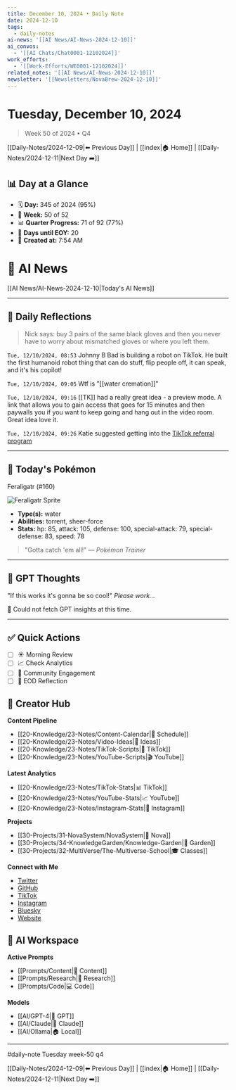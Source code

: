 ```yaml
---
title: December 10, 2024 • Daily Note
date: 2024-12-10
tags:
  - daily-notes
ai-news: '[[AI News/AI-News-2024-12-10]]'
ai_convos:
  - '[[AI Chats/Chat0001-12102024]]'
work_efforts:
  - '[[Work-Efforts/WE0001-12102024]]'
related_notes: '[[AI News/AI-News-2024-12-10]]'
newsletter: '[[Newsletters/NovaBrew-2024-12-10]]'
---
```

# Tuesday, December 10, 2024
> Week 50 of 2024 • Q4

[[Daily-Notes/2024-12-09|⬅️ Previous Day]] | [[index|🏠 Home]] | [[Daily-Notes/2024-12-11|Next Day ➡️]]

## 📊 Day at a Glance
- 🗓️ **Day:** 345 of 2024 (95%)
- 📅 **Week:** 50 of 52
- 📊 **Quarter Progress:** 71 of 92 (77%)
- 🎯 **Days until EOY:** 20
- 🔄 **Created at:** 7:54 AM


# 📰 AI News
[[AI News/AI-News-2024-12-10|Today's AI News]]

---

## 📝 Daily Reflections

>Nick says: buy 3 pairs of the same black gloves and then you never have to worry about mismatched gloves or where you left them.

`Tue, 12/10/2024, 08:53`
Johnny B Bad is building a robot on TikTok. He built the first humanoid robot thing that can do stuff, flip people off, it can speak, and it's his copilot!

`Tue, 12/10/2024, 09:05`
Wtf is "[[water cremation]]"

`Tue, 12/10/2024, 09:16`
[[TK]] had a really great idea - a preview mode. A link that allows you to gain access that goes for 15 minutes and then paywalls you if you want to keep going and hang out in the video room.
Great idea love it.

`Tue, 12/10/2024, 09:26`
Katie suggested getting into the [TikTok referral program]( [https://www.tiktok.com/ug/incentive/share/tts_coupon_referral?__status_bar=true&hide_nav_bar=1&should_full_screen=1&sharer_biz=ug_paid_acquisition&_pia_=1&aid=1233&region=us&share_time=1733845682685&_d=eeej0acjb50i5e&sharer_os=ios&u_code=NzA0MjEwOTIyOTQ5ODUzMjg3MA%3D%3D&et_campaign=tt_referral&et_gameplay=tts_coupon_referral&og_image=https://p16-ug-incentive-va.tiktokcdn.com/tos-maliva-i-68e3t9dfc1-us/1f062f50508a4d319d6b1d73c1305f62.png~tplv-68e3t9dfc1-image.image&utm_campaign=client_share&utm_source=copy&share_app_id=1233](https://www.tiktok.com/ug/incentive/share/tts_coupon_referral?__status_bar=true&hide_nav_bar=1&should_full_screen=1&sharer_biz=ug_paid_acquisition&_pia_=1&aid=1233&region=us&share_time=1733845682685&_d=eeej0acjb50i5e&sharer_os=ios&u_code=NzA0MjEwOTIyOTQ5ODUzMjg3MA%3D%3D&et_campaign=tt_referral&et_gameplay=tts_coupon_referral&og_image=https://p16-ug-incentive-va.tiktokcdn.com/tos-maliva-i-68e3t9dfc1-us/1f062f50508a4d319d6b1d73c1305f62.png~tplv-68e3t9dfc1-image.image&utm_campaign=client_share&utm_source=copy&share_app_id=1233))









---

## 🐾 Today's Pokémon

Feraligatr (#160)

![Feraligatr Sprite](https://raw.githubusercontent.com/PokeAPI/sprites/master/sprites/pokemon/160.png)

- **Type(s):** water
- **Abilities:** torrent, sheer-force
- **Stats:** hp: 85, attack: 105, defense: 100, special-attack: 79, special-defense: 83, speed: 78

> "Gotta catch 'em all!" — *Pokémon Trainer*
    

---

## 🤖 GPT Thoughts

"If this works it's gonna be so cool!"
*Please work...*

🤖 Could not fetch GPT insights at this time.


---

## ✅ Quick Actions
- [ ] ☀️ Morning Review
- [ ] 📈 Check Analytics
- [ ] 🤝 Community Engagement
- [ ] 🌙 EOD Reflection

## 📱 Creator Hub
**Content Pipeline**
- [[20-Knowledge/23-Notes/Content-Calendar|📅 Schedule]]
- [[20-Knowledge/23-Notes/Video-Ideas|🎥 Ideas]]
- [[20-Knowledge/23-Notes/TikTok-Scripts|📝 TikTok]]
- [[20-Knowledge/23-Notes/YouTube-Scripts|🎬 YouTube]]

**Latest Analytics**
- [[20-Knowledge/23-Notes/TikTok-Stats|📊 TikTok]]
- [[20-Knowledge/23-Notes/YouTube-Stats|📈 YouTube]]
- [[20-Knowledge/23-Notes/Instagram-Stats|📸 Instagram]]

**Projects**
- [[30-Projects/31-NovaSystem/NovaSystem|🤖 Nova]]
- [[30-Projects/34-KnowledgeGarden/Knowledge-Garden|🌳 Garden]]
- [[30-Projects/32-MultiVerse/The-Multiverse-School|🎓 Classes]]

**Connect with Me**
- [Twitter](https://twitter.com/thecoffeejesus)
- [GitHub](https://github.com/ctavolazzi)
- [TikTok](https://tiktok.com/@thecoffeejesus)
- [Instagram](https://instagram.com/thecoffeejesus)
- [Bluesky](https://bsky.app/profile/thecoffeejesus.bsky.social)
- [Website](https://thecoffeejesus.com)

## 🤖 AI Workspace
**Active Prompts**
- [[Prompts/Content|📝 Content]]
- [[Prompts/Research|🔬 Research]]
- [[Prompts/Code|💻 Code]]

**Models**
- [[AI/GPT-4|💬 GPT]]
- [[AI/Claude|🧠 Claude]]
- [[AI/Ollama|🏠 Local]]

---

#daily-note  Tuesday week-50 q4

[[Daily-Notes/2024-12-09|⬅️ Previous Day]] | [[index|🏠 Home]] | [[Daily-Notes/2024-12-11|Next Day ➡️]]
